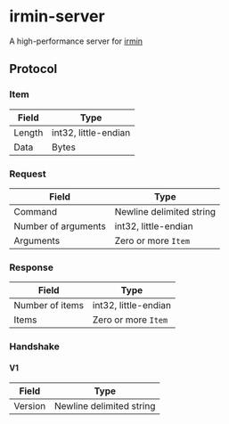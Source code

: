 # irmin-server

A high-performance server for [irmin](https://github.com/mirage/irmin)

## Protocol

### Item

| Field | Type |
| ----- | ---- |
| Length | int32, little-endian |
| Data   | Bytes |


### Request

| Field     | Type     |
| -------- | -------- |
| Command  | Newline delimited string    |
| Number of arguments | int32, little-endian |
| Arguments | Zero or more `Item` |

### Response

| Field | Type |
| ----- | ---- |
| Number of items | int32, little-endian |
| Items | Zero or more `Item` |

### Handshake

#### V1
| Field | Type |
| ----- | ---- |
| Version | Newline delimited string |

